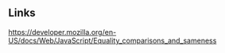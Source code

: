 
## Links 

https://developer.mozilla.org/en-US/docs/Web/JavaScript/Equality_comparisons_and_sameness 

